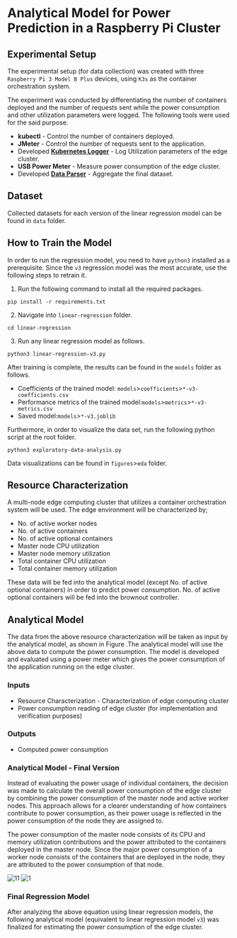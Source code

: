 # Analytical Model for Power Prediction in a Raspberry Pi Cluster

## Experimental Setup
The experimental setup (for data collection) was created with three `Raspberry Pi 3 Model B Plus` devices, using `K3s` as the container orchestration system.

The experiment was conducted by differentiating the number of containers deployed
and the number of requests sent while the power consumption and other utilization
parameters were logged. The following tools were used for the said purpose.
* **kubectl** - Control the number of containers deployed.
* **JMeter** - Control the number of requests sent to the application.
* Developed **[Kubernetes Logger](https://github.com/Lakshan-Banneheke/rpi-logger/blob/main/rpi-logger-v3.py)** - Log Utilization parameters of the edge cluster.
* **USB Power Meter** - Measure power consumption of the edge cluster.
* Developed **[Data Parser](https://github.com/Lakshan-Banneheke/rpi-logger/blob/main/Parser/test-data-parser.py)** - Aggregate the final dataset.

## Dataset
Collected datasets for each version of the linear regression model can be found in `data` folder.

## How to Train the Model

In order to run the regression model, you need to have `python3` installed as a prerequisite. Since the `v3` regression model was the most accurate, use the following steps to retrain it.  
1. Run the following command to install all the required packages.
```shell
pip install -r requirements.txt
```
2. Navigate into `linear-regression` folder.
```shell
cd linear-regression
```
3. Run any linear regression model as follows.
```shell
python3 linear-regression-v3.py
```
After training is complete, the results can be found in the `models` folder as follows.
- Coefficients of the trained model: `models`>`coefficients`>`*-v3-coefficients.csv`
- Performance metrics of the trained model:`models`>`metrics`>`*-v3-metrics.csv`
- Saved model:`models`>`*-v3.joblib`

Furthermore, in order to visualize the data set, run the following python script at the root folder.
```shell
python3 exploratory-data-analysis.py
```
Data visualizations can be found in `figures`>`eda` folder.

## Resource Characterization
A multi-node edge computing cluster that utilizes a container orchestration system will be used. The edge environment will be characterized by;
* No. of active worker nodes
* No. of active containers
* No. of active optional containers
* Master node CPU utilization
* Master node memory utilization
* Total container CPU utilization
* Total container memory utilization

These data will be fed into the analytical model (except No. of active optional containers) in order to predict power consumption. No. of active optional containers will be fed into the brownout controller.

## Analytical Model
The data from the above resource characterization will be taken as input by the analytical model, as shown in Figure .The analytical model will use the above data to compute the power consumption. The model is developed and evaluated using a power meter which gives the power consumption of the application running on the edge cluster.

### Inputs
* Resource Characterization - Characterization of edge computing cluster
* Power consumption reading of edge cluster (for implementation and verification purposes)

### Outputs
* Computed power consumption

### Analytical Model - Final Version
Instead of evaluating the power usage of individual containers, the decision was made to calculate the overall power consumption of the edge cluster by combining the power consumption of the master node and active worker nodes. This approach allows for a clearer understanding of how containers contribute to power consumption, as their power usage is reflected in the power consumption of the node they are assigned to.

The power consumption of the master node consists of its CPU and memory utilization contributions and the power attributed to the containers deployed in the master node. Since the major power consumption of a worker node consists of the containers that are deployed in the node, they are attributed to the power consumption of that node.

![11](https://user-images.githubusercontent.com/57411348/230965175-9f7bb6ab-57e6-4d2b-8f12-13bfb05a6afb.png)
![1](https://user-images.githubusercontent.com/57411348/230965195-63a4b4d6-4ec2-4408-81e5-c64159a52244.png)

### Final Regression Model
After analyzing the above equation using linear regression models, the following analytical model (equivalent to linear regression model `v3`) was finalized for estimating the power consumption of the edge cluster.
